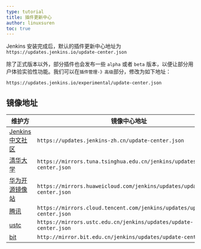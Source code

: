 ```yaml
---
type: tutorial
title: 插件更新中心
author: linuxsuren
toc: true
---
```


Jenkins 安装完成后，默认的插件更新中心地址为 `https://updates.jenkins.io/update-center.json`

除了正式版本以外，部分插件也会发布一些 `alpha` 或者 `beta` 版本，以便让部分用户体验实验性功能。我们可以在`插件管理-》高级`部分，修改为如下地址：

`https://updates.jenkins.io/experimental/update-center.json`

## 镜像地址
|维护方|镜像中心地址|
|---|---|
| [Jenkins 中文社区](https://github.com/jenkins-zh/mirror-proxy) | `https://updates.jenkins-zh.cn/update-center.json` |
|[清华大学](https://mirrors.tuna.tsinghua.edu.cn/jenkins/)|`https://mirrors.tuna.tsinghua.edu.cn/jenkins/updates/update-center.json`|
|[华为开源镜像站](https://mirrors.huaweicloud.com/jenkins/)|`https://mirrors.huaweicloud.com/jenkins/updates/update-center.json`|
|[腾讯](https://mirrors.cloud.tencent.com/jenkins/) | `https://mirrors.cloud.tencent.com/jenkins/updates/update-center.json` |
|[ustc](https://mirrors.ustc.edu.cn/jenkins/) | `https://mirrors.ustc.edu.cn/jenkins/updates/update-center.json` |
|[bit](http://mirror.bit.edu.cn/jenkins/) | `http://mirror.bit.edu.cn/jenkins/updates/update-center.json` |
